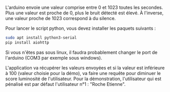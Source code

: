 L'arduino envoie une valeur comprise entre 0 et 1023 toutes les secondes. Plus une valeur est proche de 0, plus le bruit détecté est élevé. À l'inverse, une valeur proche de 1023 correspond à du silence.

Pour lancer le script python, vous devez installer les paquets suivants :

```bash
sudo apt install python3-serial
pip install aiohttp
```
Si vous n'êtes pas sous linux, il faudra probablement changer le port de l'arduino (COM3 par exemple sous windows).

L'application va récupérer les valeurs envoyées et si la valeur est inférieure à 100 (valeur choisie pour la démo), va faire une requête pour diminuer le score luminosité de l'utilisateur. Pour la démonstration, l'utilisateur qui est pénalisé est par défaut l'utilisateur n°1 : "Roche Etienne". 
